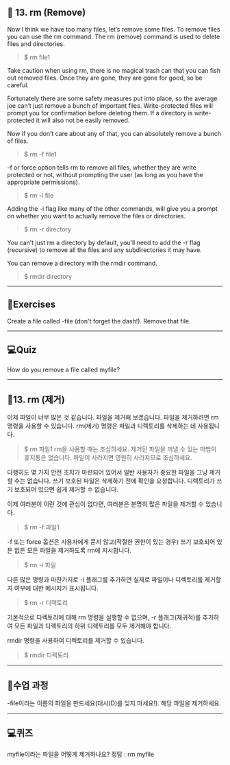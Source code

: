 <h2 id="📌-13-rm-remove">📌 13. rm (Remove)</h2>
<p>Now I think we have too many files, let’s remove some files. To remove files you can use the rm command. The rm (remove) command is used to delete files and directories.</p>
<blockquote>
<p>$ rm file1</p>
</blockquote>
<p>Take caution when using rm, there is no magical trash can that you can fish out removed files. Once they are gone, they are gone for good, so be careful.</p>
<p>Fortunately there are some safety measures put into place, so the average joe can’t just remove a bunch of important files. Write-protected files will prompt you for confirmation before deleting them. If a directory is write-protected it will also not be easily removed.</p>
<p>Now if you don’t care about any of that, you can absolutely remove a bunch of files.</p>
<blockquote>
<p>$ rm -f file1</p>
</blockquote>
<p>-f or force option tells rm to remove all files, whether they are write protected or not, without prompting the user (as long as you have the appropriate permissions).</p>
<blockquote>
<p>$ rm -i file</p>
</blockquote>
<p>Adding the -i flag like many of the other commands, will give you a prompt on whether you want to actually remove the files or directories.</p>
<blockquote>
<p>$ rm -r directory</p>
</blockquote>
<p>You can’t just rm a directory by default, you’ll need to add the -r flag (recursive) to remove all the files and any subdirectories it may have.</p>
<p>You can remove a directory with the rmdir command.</p>
<blockquote>
<p>$ rmdir directory</p>
</blockquote>
<hr />
<h2 id="📝exercises">📝Exercises</h2>
<p>Create a file called -file (don't forget the dash!).
Remove that file.</p>
<hr />
<h2 id="💻quiz">💻Quiz</h2>
<p>How do you remove a file called myfile?</p>
<hr />
<h2 id="📌13-rm-제거">📌13. rm (제거)</h2>
<p>이제 파일이 너무 많은 것 같습니다. 파일을 제거해 보겠습니다. 파일을 제거하려면 rm 명령을 사용할 수 있습니다. rm(제거) 명령은 파일과 디렉토리를 삭제하는 데 사용됩니다.</p>
<blockquote>
<p>$ rm 파일1
rm을 사용할 때는 조심하세요. 제거된 파일을 꺼낼 수 있는 마법의 휴지통은 없습니다. 파일이 사라지면 영원히 사라지므로 조심하세요.</p>
</blockquote>
<p>다행히도 몇 가지 안전 조치가 마련되어 있어서 일반 사용자가 중요한 파일을 그냥 제거할 수는 없습니다. 쓰기 보호된 파일은 삭제하기 전에 확인을 요청합니다. 디렉토리가 쓰기 보호되어 있으면 쉽게 제거할 수 없습니다.</p>
<p>이제 여러분이 이런 것에 관심이 없다면, 여러분은 분명히 많은 파일을 제거할 수 있습니다.</p>
<blockquote>
<p>$ rm -f 파일1</p>
</blockquote>
<p>-f 또는 force 옵션은 사용자에게 묻지 않고(적절한 권한이 있는 경우) 쓰기 보호되어 있든 없든 모든 파일을 제거하도록 rm에 지시합니다.</p>
<blockquote>
<p>$ rm -i 파일</p>
</blockquote>
<p>다른 많은 명령과 마찬가지로 -i 플래그를 추가하면 실제로 파일이나 디렉토리를 제거할지 여부에 대한 메시지가 표시됩니다.</p>
<blockquote>
<p>$ rm -r 디렉토리</p>
</blockquote>
<p>기본적으로 디렉토리에 대해 rm 명령을 실행할 수 없으며, -r 플래그(재귀적)를 추가하여 모든 파일과 디렉토리의 하위 디렉토리를 모두 제거해야 합니다.</p>
<p>rmdir 명령을 사용하여 디렉토리를 제거할 수 있습니다.</p>
<blockquote>
<p>$ rmdir 디렉토리</p>
</blockquote>
<hr />
<h2 id="📝수업-과정">📝수업 과정</h2>
<p>-file이라는 이름의 파일을 만드세요(대시(D)를 잊지 마세요!).
해당 파일을 제거하세요.
<img alt="" src="https://velog.velcdn.com/images/mi_nini/post/03931cf6-b82d-44ee-8a96-05951cf2268b/image.png" /></p>
<hr />
<h2 id="💻퀴즈">💻퀴즈</h2>
<p>myfile이라는 파일을 어떻게 제거하나요?
정답 : rm myfile</p>